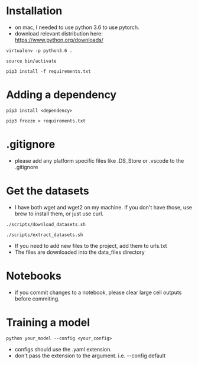 # Installation

- on mac, I needed to use python 3.6 to use pytorch.
- download relevant distribution here: https://www.python.org/downloads/

`virtualenv -p python3.6 .`

`source bin/activate`

`pip3 install -f requirements.txt`

# Adding a dependency
`pip3 install <dependency>`

`pip3 freeze > requirements.txt`

# .gitignore
- please add any platform specific files like .DS_Store or .vscode to the .gitignore

# Get the datasets

- I have both wget and wget2 on my machine. If you don't have those, use brew to install them, or just use curl.

`./scripts/download_datasets.sh`

`./scripts/extract_datasets.sh`

- If you need to add new files to the project, add them to urls.txt
- The files are downloaded into the data_files directory

# Notebooks

- if you commit changes to a notebook, please clear large cell outputs before commiting.

# Training a model
`python your_model --config <your_config>`
- configs should use the .yaml extension.
- don't pass the extension to the argument. i.e. --config default

